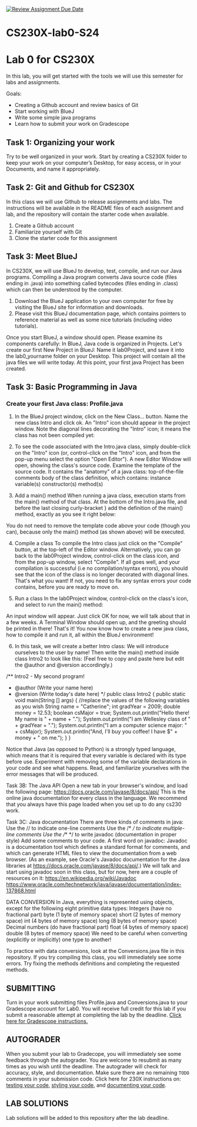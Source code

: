 [![Review Assignment Due Date](https://classroom.github.com/assets/deadline-readme-button-22041afd0340ce965d47ae6ef1cefeee28c7c493a6346c4f15d667ab976d596c.svg)](https://classroom.github.com/a/FLMsUR8t)
# CS230X-lab0-S24
# Lab 0 for CS230X 
In this lab, you will get started with the tools we will use this semester for labs and assignments.

Goals:
- Creating a Github account and review basics of Git
- Start working with BlueJ
- Write some simple java programs
- Learn how to submit your work on Gradescope

## Task 1: Organizing your work
Try to be well organized in your work. Start by creating a CS230X folder to keep your work on your computer’s Desktop, for easy access, or in your Documents, and name it appropriately. 

## Task 2: Git and Github for CS230X
In this class we will use Github to release assignments and labs. The instructions will be available in the README files of each assignment and lab, and the repository will contain the starter code when available. 

1) Create a Github account
2) Familiarize yourself with Git
3) Clone the starter code for this assignment

## Task 3: Meet BlueJ
In CS230X, we will use BlueJ to develop, test, compile, and run our Java programs. Compiling a Java program converts Java source code (files ending in .java) into something called bytecodes (files ending in .class) which can then be understood by the computer.

1) Download the BlueJ application to your own computer for free by visiting the BlueJ site for information and downloads. 
2) Please visit this BlueJ documentation page, which contains pointers to reference material as well as some nice tutorials (including video tutorials). 

Once you start BlueJ, a window should open. Please examine its components carefully: 
In BlueJ, Java code is organized in Projects. Let's create our first New Project in BlueJ:
Name it lab0Project, and save it into the lab0_yourname folder on your Desktop. This project will contain all the java files we will write today. At this point, your first java Project has been created.
 
## Task 3: Basic Programming in Java

### Create your first Java class: Profile.java
1) In the BlueJ project window, click on the New Class... button. Name the new class Intro and click ok. An "Intro" icon should appear in the project window. Note the diagonal lines decorating the "Intro" icon; it means the class has not been compiled yet:

2) To see the code associated with the Intro.java class, simply double-click on the "Intro" icon (or, control-click on the "Intro" icon, and from the pop-up menu select the option "Open Editor"). A new Editor Window will open, showing the class's source code.
Examine the template of the source code. It contains the "anatomy" of a java class:
top-of-the-file comments 
body of the class definition, which contains:
instance variable(s)
constructor(s)
method(s)

3) Add a main() method
When running a java class, execution starts from the main() method of that class. At the bottom of the Intro.java file, and before the last closing curly-bracket 
} 
add the definition of the main() method, exactly as you see it right below:

You do not need to remove the template code above your code (though you can), because only the main() method (as shown above) will be executed.

4) Compile a class
To compile the Intro class just click on the "Compile" button, at the top-left of the Editor window. Alternatively, you can go back to the lab0Project window, control-click on the class icon, and from the pop-up window, select "Compile". If all goes well, and your compilation is successful (i.e no compilation/syntax errors), you should see that the icon of the class is no longer decorated with diagonal lines. That's what you want! If not, you need to fix any syntax errors your code contains, before you are ready to move on.

5) Run a class
In the lab0Project window, control-click on the class's icon, and select to run the main() method:

An input window will appear. Just click OK for now, we will talk about that in a few weeks.
A Terminal Window should open up, and the greeting should be printed in there!
That's it! You now know how to create a new java class, how to compile it and run it, all within the BlueJ environment!

6) In this task, we will create a better Intro class: We will introduce ourselves to the user by name!
Then write the main() method inside class Intro2 to look like this: (Feel free to copy and paste here but edit the @author and @version accordingly.)

/** Intro2 - My second program!
 * @author (Write your name here)
 * @version (Write today's date here)
 */
public class Intro2 {
     public static void main(String [] args) {
     //replace the values of the following variables as you wish
        String name = "Catherine";
        int gradYear = 2009;
        double money = 12.53;
        boolean csMajor = true;
        System.out.println("Hello there! My name is " + name + ".");
        System.out.println("I am Wellesley class of " + gradYear + ".");
        System.out.println("I am a computer science major: " + csMajor);
        System.out.println("And, I'll buy you coffee! I have $" + money + " on me.");
    }
}


Notice that Java (as opposed to Python) is a strongly typed language, which means that it is required that every variable is declared with its type before use. Experiment with removing some of the variable declarations in your code and see what happens. Read, and familiarize yourselves with the error messages that will be produced.

Task 3B: The Java API
Open a new tab in your browser's window, and load the following page:
https://docs.oracle.com/javase/8/docs/api/
This is the online java documentation for every class in the language. We recommend that you always have this page loaded when you set up to do any cs230 work.

Task 3C: Java documentation
There are three kinds of comments in java:
Use the // to indicate one-line comments
Use the /* */ to indicate multiple-line comments
Use the /** */ to write javadoc (documentation in proper style)
Add some comments to your code.
A first word on javadoc: Javadoc is a documentation tool which defines a standard format for comments, and which can generate HTML files to view the documentation from a web browser. (As an example, see Oracle's Javadoc documentation for the Java libraries at https://docs.oracle.com/javase/8/docs/api/.) We will talk and start using javadoc soon in this class, but for now, here are a couple of resources on it:
https://en.wikipedia.org/wiki/Javadoc
https://www.oracle.com/technetwork/java/javase/documentation/index-137868.html

DATA CONVERSION
In Java, everything is represented using objects, except for the following eight primitive data types:
Integers (have no fractional part)
byte (1 byte of memory space)
short (2 bytes of memory space)
int (4 bytes of memory space)
long (8 bytes of memory space)
Decimal numbers (do have fractional part)
float (4 bytes of memory space)
double (8 bytes of memory space)
We need to be careful when converting (explicitly or implicitly) one type to another!

To practice with data conversions, look at the Conversions.java file in this repository. If you try compiling this class, you will immediately see some errors. Try fixing the methods definitions and completing the requested methods. 

## SUBMITTING
Turn in your work submitting files Profile.java and Conversions.java to your Gradescope account for Lab0. You will receive full credit for this lab if you submit a reasonable attempt at completing the lab by the deadline. [Click here for Gradescope instructions.](https://docs.google.com/document/d/1zGAJrbdAhfPZVlyDP9N3MmdKXWvNo7rQqehKNM5Q0_M/edit) 

## AUTOGRADER
When you submit your lab to Gradecope, you will immediately see some feedback through the autograder. You are welcome to resubmit as many times as you wish until the deadline. The autograder will check for accuracy, style, and documentation. Make sure there are no remaining `TODO` comments in your submission code. Click here for 230X instructions on: [testing your code](https://docs.google.com/document/d/19cKOyolT8UtSfMNrVw8MGgVWS-lYgHpBs8g2Cf_8Vvc/edit#heading=h.rt39ohf1jp6s), [styling your code](https://docs.google.com/document/d/14uwj9HAjNKfFBm0ZjUpWR7jdqKSj13rudIEJaG74mPk/edit), and [documenting your code](https://docs.google.com/document/d/15uqs_NH8y2sAuLLpiZuSxlI0UsL6a8CHuWY_qcvF4B4/edit). 

## LAB SOLUTIONS
Lab solutions will be added to this repository after the lab deadline. 
